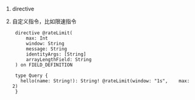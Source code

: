 1. directive

2. 自定义指令，比如限速指令

        directive @rateLimit(
            max: Int
            window: String
            message: String
            identityArgs: [String]
            arrayLengthField: String
        ) on FIELD_DEFINITION

        type Query {
          hello(name: String!): String! @rateLimit(window: "1s",    max: 2)
        }